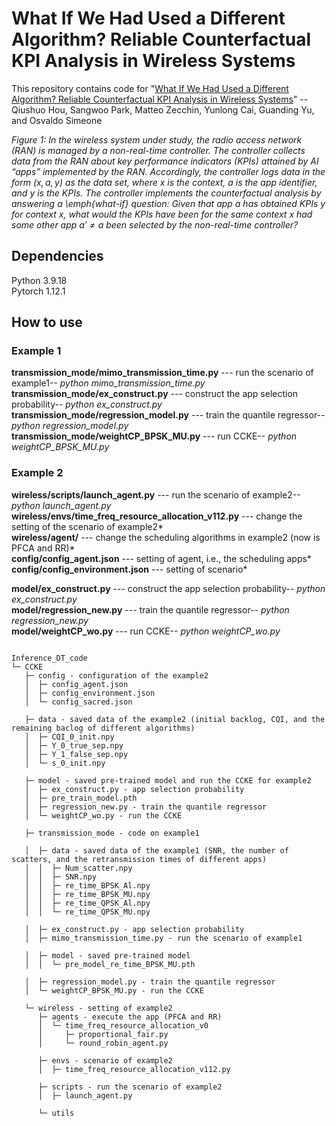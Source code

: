 # What If We Had Used a Different Algorithm? Reliable Counterfactual KPI Analysis in Wireless Systems
This repository contains code for "[What If We Had Used a Different Algorithm? Reliable Counterfactual KPI Analysis in Wireless Systems](https://arxiv.org/pdf/2406.15819)" -- Qiushuo Hou, Sangwoo Park, Matteo Zecchin, Yunlong Cai, Guanding Yu, and Osvaldo Simeone

*Figure 1: In the wireless system under study, the radio access network (RAN) is managed by a non-real-time controller. The controller collects data from the RAN about key performance indicators (KPIs) attained by AI “apps” implemented by the RAN. Accordingly, the controller logs data in the form $(x,a,y)$ as the data set, where $x$ is the context, $a$ is the app identifier, and $y$ is the KPIs. The controller implements the counterfactual analysis by answering a \emph{what-if} question: Given that app $a$ has obtained KPIs $y$ for context $x$, what would the KPIs have been for the same context $x$ had some other app $a'\neq a$ been selected by the non-real-time controller?*
## Dependencies
Python 3.9.18  
Pytorch 1.12.1    
## How to use
### Example 1
**transmission_mode/mimo_transmission_time.py** --- run the scenario of example1-- *python mimo_transmission_time.py*  
**transmission_mode/ex_construct.py** --- construct the app selection probability-- *python ex_construct.py*  
**transmission_mode/regression_model.py** --- train the quantile regressor-- *python regression_model.py*  
**transmission_mode/weightCP_BPSK_MU.py** --- run CCKE-- *python weightCP_BPSK_MU.py*  

### Example 2
**wireless/scripts/launch_agent.py** --- run the scenario of example2-- *python launch_agent.py*  
**wireless/envs/time_freq_resource_allocation_v112.py** --- change the setting of the scenario of example2*  
**wireless/agent/** --- change the scheduling algorithms in example2 (now is PFCA and RR)*  
**config/config_agent.json** --- setting of agent, i.e., the scheduling apps*  
**config/config_environment.json** --- setting of scenario*  


**model/ex_construct.py** --- construct the app selection probability-- *python ex_construct.py*    
**model/regression_new.py** --- train the quantile regressor-- *python regression_new.py*   
**model/weightCP_wo.py** --- run CCKE-- *python weightCP_wo.py*  

```

Inference_DT_code
└─ CCKE
   ├─ config - configuration of the example2
   │  ├─ config_agent.json
   │  ├─ config_environment.json
   │  └─ config_sacred.json

   ├─ data - saved data of the example2 (initial backlog, CQI, and the remaining baclog of different algorithms)
   │  ├─ CQI_0_init.npy
   │  ├─ Y_0_true_sep.npy
   │  ├─ Y_1_false_sep.npy
   │  └─ s_0_init.npy

   ├─ model - saved pre-trained model and run the CCKE for example2
   │  ├─ ex_construct.py - app selection probability
   │  ├─ pre_train_model.pth
   │  ├─ regression_new.py - train the quantile regressor
   │  └─ weightCP_wo.py - run the CCKE
   
   ├─ transmission_mode - code on example1

   │  ├─ data - saved data of the example1 (SNR, the number of scatters, and the retransmission times of different apps)
   │  │  ├─ Num_scatter.npy
   │  │  ├─ SNR.npy
   │  │  ├─ re_time_BPSK_Al.npy
   │  │  ├─ re_time_BPSK_MU.npy
   │  │  ├─ re_time_QPSK_Al.npy
   │  │  └─ re_time_QPSK_MU.npy

   │  ├─ ex_construct.py - app selection probability
   │  ├─ mimo_transmission_time.py - run the scenario of example1

   │  ├─ model - saved pre-trained model
   │  │  └─ pre_model_re_time_BPSK_MU.pth

   │  ├─ regression_model.py - train the quantile regressor
   │  └─ weightCP_BPSK_MU.py - run the CCKE

   └─ wireless - setting of example2
      ├─ agents - execute the app (PFCA and RR)
      │  └─ time_freq_resource_allocation_v0
      │     ├─ proportional_fair.py
      │     └─ round_robin_agent.py
      
      ├─ envs - scenario of example2
      │  ├─ time_freq_resource_allocation_v112.py

      ├─ scripts - run the scenario of example2
      │  ├─ launch_agent.py

      └─ utils

```
